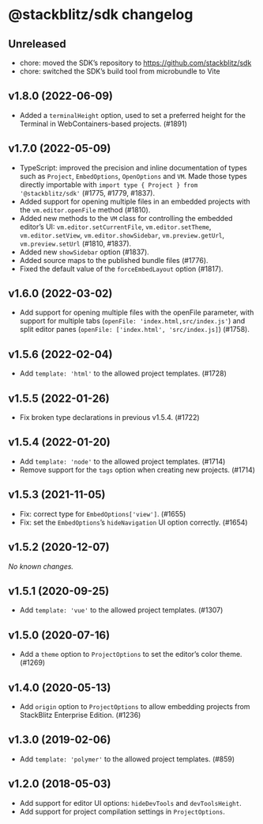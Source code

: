 # @stackblitz/sdk changelog

## Unreleased

- chore: moved the SDK’s repository to https://github.com/stackblitz/sdk
- chore: switched the SDK’s build tool from microbundle to Vite

## v1.8.0 (2022-06-09)

- Added a `terminalHeight` option, used to set a preferred height for the Terminal in WebContainers-based projects. (#1891)

## v1.7.0 (2022-05-09)

- TypeScript: improved the precision and inline documentation of types such as `Project`, `EmbedOptions`, `OpenOptions` and `VM`. Made those types directly importable with `import type { Project } from '@stackblitz/sdk'` (#1775, #1779, #1837).
- Added support for opening multiple files in an embedded projects with the `vm.editor.openFile` method (#1810).
- Added new methods to the `VM` class for controlling the embedded editor’s UI: `vm.editor.setCurrentFile`, `vm.editor.setTheme`, `vm.editor.setView`, `vm.editor.showSidebar`, `vm.preview.getUrl`, `vm.preview.setUrl` (#1810, #1837).
- Added new `showSidebar` option (#1837).
- Added source maps to the published bundle files (#1776).
- Fixed the default value of the `forceEmbedLayout` option (#1817).

## v1.6.0 (2022-03-02)

- Add support for opening multiple files with the openFile parameter, with support for multiple tabs (`openFile: 'index.html,src/index.js'`) and split editor panes (`openFile: ['index.html', 'src/index.js]`) (#1758).

## v1.5.6 (2022-02-04)

- Add `template: 'html'` to the allowed project templates. (#1728)

## v1.5.5 (2022-01-26)

- Fix broken type declarations in previous v1.5.4. (#1722)

## v1.5.4 (2022-01-20)

- Add `template: 'node'` to the allowed project templates. (#1714)
- Remove support for the `tags` option when creating new projects. (#1714)

## v1.5.3 (2021-11-05)

- Fix: correct type for `EmbedOptions['view']`. (#1655)
- Fix: set the `EmbedOptions`’s `hideNavigation` UI option correctly. (#1654)

## v1.5.2 (2020-12-07)

_No known changes._

## v1.5.1 (2020-09-25)

- Add `template: 'vue'` to the allowed project templates. (#1307)

## v1.5.0 (2020-07-16)

- Add a `theme` option to `ProjectOptions` to set the editor’s color theme. (#1269)

## v1.4.0 (2020-05-13)

- Add `origin` option to `ProjectOptions` to allow embedding projects from StackBlitz Enterprise Edition. (#1236)

## v1.3.0 (2019-02-06)

- Add `template: 'polymer'` to the allowed project templates. (#859)

## v1.2.0 (2018-05-03)

- Add support for editor UI options: `hideDevTools` and `devToolsHeight`.
- Add support for project compilation settings in `ProjectOptions`.
